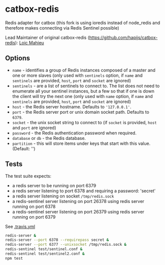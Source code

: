 catbox-redis
============

Redis adapter for catbox (this fork is using ioredis instead of node_redis and therefore makes connecting via Redis Sentinel possible)

Lead Maintainer of original catbox-redis (https://github.com/hapijs/catbox-redis): [Loic Mahieu](https://github.com/LoicMahieu)

## Options

- `name` - identifies a group of Redis instances composed of a master and one or more slaves (only used with `sentinels` option, if `name` and `sentinels` are provided, `host`, `port` and `socket` are ignored)
- `sentinels` - are a list of sentinels to connect to. The list does not need to enumerate all your sentinel instances, but a few so that if one is down the client will try the next one (only used with `name` option, if `name` and `sentinels` are provided, `host`, `port` and `socket` are ignored)
- `host` - the Redis server hostname. Defaults to `'127.0.0.1'`.
- `port` - the Redis server port or unix domain socket path. Defaults to `6379`.
- `socket` - the unix socket string to connect to (if `socket` is provided, `host` and `port` are ignored)
- `password` - the Redis authentication password when required.
- `database` or `db` - the Redis database.
- `partition` - this will store items under keys that start with this value. (Default: '')

## Tests

The test suite expects:
- a redis server to be running on port 6379
- a redis server listening to port 6378 and requiring a password: 'secret'
- a redis server listening on socket `/tmp/redis.sock`
- a redis-sentinel server listening on port 26378 using redis server running on port 6378
- a redis-sentinel server listening on port 26379 using redis server running on port 6379

See [.travis.yml](./.travis.yml)

```sh
redis-server &
redis-server --port 6378 --requirepass secret &
redis-server --port 6377 --unixsocket /tmp/redis.sock &
redis-sentinel test/sentinel.conf &
redis-sentinel test/sentinel2.conf &
npm test
```
